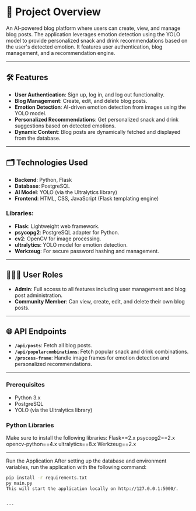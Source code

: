 # 🎯 Project Overview

An AI-powered blog platform where users can create, view, and manage blog posts. The application leverages emotion detection using the YOLO model to provide personalized snack and drink recommendations based on the user's detected emotion. It features user authentication, blog management, and a recommendation engine.

---

## 🛠 Features

- **User Authentication**: Sign up, log in, and log out functionality.
- **Blog Management**: Create, edit, and delete blog posts.
- **Emotion Detection**: AI-driven emotion detection from images using the YOLO model.
- **Personalized Recommendations**: Get personalized snack and drink suggestions based on detected emotions.
- **Dynamic Content**: Blog posts are dynamically fetched and displayed from the database.

---

## 🗂 Technologies Used

- **Backend**: Python, Flask
- **Database**: PostgreSQL
- **AI Model**: YOLO (via the Ultralytics library)
- **Frontend**: HTML, CSS, JavaScript (Flask templating engine)

### Libraries:
- **Flask**: Lightweight web framework.
- **psycopg2**: PostgreSQL adapter for Python.
- **cv2**: OpenCV for image processing.
- **ultralytics**: YOLO model for emotion detection.
- **Werkzeug**: For secure password hashing and management.

---

## 🧑‍🤝‍🧑 User Roles

- **Admin**: Full access to all features including user management and blog post administration.
- **Community Member**: Can view, create, edit, and delete their own blog posts.

---

## 🌐 API Endpoints

- **`/api/posts`**: Fetch all blog posts.
- **`/api/popularcombinations`**: Fetch popular snack and drink combinations.
- **`/process-frame`**: Handle image frames for emotion detection and personalized recommendations.

---
### Prerequisites
- Python 3.x
- PostgreSQL
- YOLO (via the Ultralytics library)

### Python Libraries
Make sure to install the following libraries:
Flask==2.x
psycopg2==2.x
opencv-python==4.x
ultralytics==8.x
Werkzeug==2.x

---
Run the Application
After setting up the database and environment variables, run the application with the following command:

```bash
pip install -r requirements.txt
py main.py
This will start the application locally on http://127.0.0.1:5000/.


---
